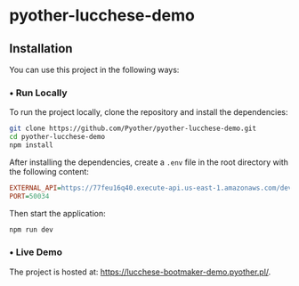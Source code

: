 # pyother-lucchese-demo

## Installation

You can use this project in the following ways:

### • Run Locally

To run the project locally, clone the repository and install the dependencies:

```sh
git clone https://github.com/Pyother/pyother-lucchese-demo.git
cd pyother-lucchese-demo
npm install
```

After installing the dependencies, create a `.env` file in the root directory with the following content:

```ini
EXTERNAL_API=https://77feu16q40.execute-api.us-east-1.amazonaws.com/dev
PORT=50034
```

Then start the application:

```sh
npm run dev
```

### • Live Demo

The project is hosted at: https://lucchese-bootmaker-demo.pyother.pl/. 


